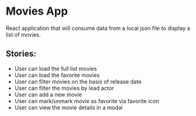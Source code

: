 # Movies App

React application that will consume data from a local json file to display a list of movies. 

## Stories:

- User can load the full list movies
- User can load the favorite movies
- User can filter movies on the basis of release date
- User can filter the movies by lead actor 
- User can add a new movie
- User can mark/unmark movie as favorite via favorite icon
- User can view the movie details in a modal
